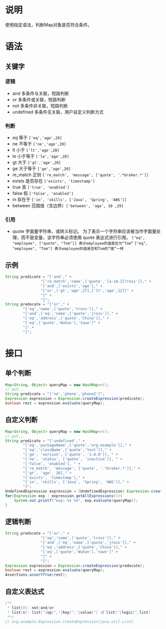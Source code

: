 # 说明
使用指定语法，判断Map对象是否符合条件。

# 语法
## 关键字
### 逻辑
- and 多条件与关联，短路判断
- or 多条件或关联，短路判断
- not 多条件非关联，短路判断
- undefined 多条件无关联，用户自定义判断方式
### 判断
- eq 等于 `['eq','age',20]`
- ne 不等于 `['ne','age',20]`
- lt 小于 `['lt','age',20]`
- le 小于等于 `['le','age',20]`
- gt 大于 `['gt','age',20]`
- ge 大于等于 `['ge','age',20]`
- re_match 正则 `['re_match', 'message', ['quote', '.*broker.*']]`
- exists 是否存在 `['exists', 'timestamp']`
- true 真 `['true', 'enabled']`
- false 假 `['false', 'enabled']`
- in 存在于 `['in', 'skills', ['Java', 'Spring', 'AWS']]`
- between 范围值（含边界）`['between', 'age', 10 ,29]`
### 引用
- quote 字面量字符串，或转义标记。 为了表示一个字符串应该被当作字面量处理，而不是变量，该字符串必须使用 quote 表达式进行引用。
  ```["eq", "employee", ["quote", "Tom"]] 表示employee的值是否为“Tom”```
  ```["eq", "employee", "Tom"] 表示employee的值是否和Tom的“值”一样```
## 示例
```java
String predicate = "['and'," +
                "['re_match','name',['quote','[a-zA-Z]?ross']]," +
                "['and',['exists','age']," +
                "['or',['gt','age',27],['lt','age',12]]" +
                "]" +
                "]";
String predocate = "['or'," +
        "['eq','name',['quote','tross']]," +
        "['and',['eq','name',['quote','jross']]," +
        "['eq','address',['quote','China']]," +
        "['eq',['quote','Wuhan'],'town']" +
        "]" +
        "]";
```
# 接口
## 单个判断
```java
Map<String, Object> queryMap = new HashMap<>();
// put...
String predicate = "['ne','phone','phone2']";
Expression expression = Expression.createExpression(predicate);
boolean rest = expression.evaluate(queryMap);

```
## 自定义判断
```java
Map<String, Object> queryMap = new HashMap<>();
// put...
String predicate = "['undefined'," +
        "['eq','packageName',['quote','org.example']]," +
        "['eq','className',['quote','test']]," +
        "['ge', 'version', ['quote', '1.0.0']], " +
        "['ne', 'status', ['quote', 'inactive']], " +
        "['false', 'enabled'], " +
        "['re_match', 'message', ['quote', '.*broker.*']]," +
        "['gt', 'age', 20]," +
        "['exists', 'timestamp']," +
        "['in', 'skills', ['Java', 'Spring', 'AWS']]," +
        "]";
UndefinedExpression expression = (UndefinedExpression) Expression.createExpression(predicate);
for(Expression exp : expression.getAllExpressions()){
    System.out.printf("exp: %s %n", exp.evaluate(queryMap));
}
```
## 逻辑判断
```java
String predocate = "['or'," +
                "['eq','name',['quote','tross']]," +
                "['and',['eq','name',['quote','jross']]," +
                "['eq','address',['quote','China']]," +
                "['eq',['quote','Wuhan'],'town']" +
                "]" +
                "]";
Expression expression = Expression.createExpression(predocate);
boolean rest = expression.evaluate(queryMap);
Assertions.assertTrue(rest);
```
## 自定义表达式
```java
/**
 * list[0]: not/and/or
 * list[n]: list["{op}","{key}","{value}"] 或 list["{logic}",list]
 **/
// org.example.Expression.createExpression(java.util.List)

```
